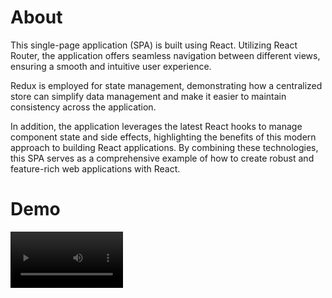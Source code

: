 # About

This single-page application (SPA) is built using React. Utilizing React Router, the application offers seamless navigation between different views, ensuring a smooth and intuitive user experience.

Redux is employed for state management, demonstrating how a centralized store can simplify data management and make it easier to maintain consistency across the application.

In addition, the application leverages the latest React hooks to manage component state and side effects, highlighting the benefits of this modern approach to building React applications. By combining these technologies, this SPA serves as a comprehensive example of how to create robust and feature-rich web applications with React.

# Demo 

<video src='/assets/demo.mp4' width=180 />

# Link 
https://github.com/k-pulkit/react-store-app-demo